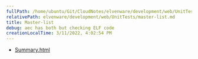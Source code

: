 ```yaml
---
fullPath: /home/ubuntu/Git/CloudNotes/elvenware/development/web/UnitTests/master-list.md
relativePath: elvenware/development/web/UnitTests/master-list.md
title: Master-list
debug: aec has both but checking ELF code
creationLocalTime: 3/11/2022, 4:02:54 PM
---
```


<!-- toc -->
<!-- tocstop -->

* [Summary.html](Summary.html)